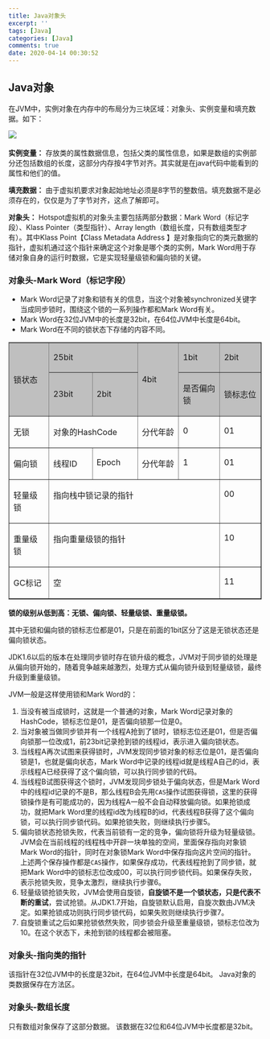 ```yaml
---
title: Java对象头
excerpt: ''
tags: [Java]
categories: [Java]
comments: true
date: 2020-04-14 00:30:52
---
```


## Java对象

在JVM中，实例对象在内存中的布局分为三块区域：对象头、实例变量和填充数据。如下：

<img src="Java_Monitor.png">
　　　　

**实例变量：** 存放类的属性数据信息，包括父类的属性信息，如果是数组的实例部分还包括数组的长度，这部分内存按4字节对齐。其实就是在java代码中能看到的属性和他们的值。 

**填充数据：** 由于虚拟机要求对象起始地址必须是8字节的整数倍。填充数据不是必须存在的，仅仅是为了字节对齐，这点了解即可。

**对象头：** Hotspot虚拟机的对象头主要包括两部分数据：Mark Word（标记字段）、Klass Pointer（类型指针）、Array length（数组长度，只有数组类型才有）。其中Klass Point【Class Metadata Address 】是对象指向它的类元数据的指针，虚拟机通过这个指针来确定这个对象是哪个类的实例，Mark Word用于存储对象自身的运行时数据，它是实现轻量级锁和偏向锁的关键。

### 对象头-Mark Word（标记字段）

- Mark Word记录了对象和锁有关的信息，当这个对象被synchronized关键字当成同步锁时，围绕这个锁的一系列操作都和Mark Word有关。
- Mark Word在32位JVM中的长度是32bit，在64位JVM中长度是64bit。
- Mark Word在不同的锁状态下存储的内容不同。

<table border="1" cellspacing="0">
<tbody>
<tr>
<td style="background-color: #bfbfbf; width: 71pt;" rowspan="2">
<p style="margin-left: 0cm;">锁状态</p>
</td>
<td style="background-color: #bfbfbf; width: 142pt;" colspan="2">
<p style="margin-left: 0cm;">25bit</p>
</td>
<td style="background-color: #bfbfbf; width: 71pt;" rowspan="2">
<p style="margin-left: 0cm;">4bit</p>
</td>
<td style="background-color: #bfbfbf; width: 71.05pt;">
<p style="margin-left: 0cm;">1bit</p>
</td>
<td style="background-color: #bfbfbf; width: 71.05pt;">
<p style="margin-left: 0cm;">2bit</p>
</td>
</tr>
<tr>
<td style="background-color: #bfbfbf; width: 71pt;">
<p style="margin-left: 0cm;">23bit</p>
</td>
<td style="background-color: #bfbfbf; width: 71pt;">
<p style="margin-left: 0cm;">2bit</p>
</td>
<td style="background-color: #bfbfbf; width: 71.05pt;">
<p style="margin-left: 0cm;">是否偏向锁</p>
</td>
<td style="background-color: #bfbfbf; width: 71.05pt;">
<p style="margin-left: 0cm;">锁标志位</p>
</td>
</tr>
<tr>
<td style="vertical-align: top; width: 71pt;">
<p style="margin-left: 0cm;">无锁</p>
</td>
<td style="vertical-align: top; width: 142pt;" colspan="2">
<p style="margin-left: 0cm;">对象的HashCode</p>
</td>
<td style="vertical-align: top; width: 71pt;">
<p style="margin-left: 0cm;">分代年龄</p>
</td>
<td style="vertical-align: top; width: 71.05pt;">
<p style="margin-left: 0cm;">0</p>
</td>
<td style="vertical-align: top; width: 71.05pt;">
<p style="margin-left: 0cm;">01</p>
</td>
</tr>
<tr>
<td style="vertical-align: top; width: 71pt;">
<p style="margin-left: 0cm;">偏向锁</p>
</td>
<td style="vertical-align: top; width: 71pt;">
<p style="margin-left: 0cm;">线程ID</p>
</td>
<td style="vertical-align: top; width: 71pt;">
<p style="margin-left: 0cm;">Epoch</p>
</td>
<td style="vertical-align: top; width: 71pt;">
<p style="margin-left: 0cm;">分代年龄</p>
</td>
<td style="vertical-align: top; width: 71.05pt;">
<p style="margin-left: 0cm;">1</p>
</td>
<td style="vertical-align: top; width: 71.05pt;">
<p style="margin-left: 0cm;">01</p>
</td>
</tr>
<tr>
<td style="vertical-align: top; width: 71pt;">
<p style="margin-left: 0cm;">轻量级锁</p>
</td>
<td style="vertical-align: top; width: 284.05pt;" colspan="4">
<p style="margin-left: 0cm;">指向栈中锁记录的指针</p>
</td>
<td style="vertical-align: top; width: 71.05pt;">
<p style="margin-left: 0cm;">00</p>
</td>
</tr>
<tr>
<td style="vertical-align: top; width: 71pt;">
<p style="margin-left: 0cm;">重量级锁</p>
</td>
<td style="vertical-align: top; width: 284.05pt;" colspan="4">
<p style="margin-left: 0cm;">指向重量级锁的指针</p>
</td>
<td style="vertical-align: top; width: 71.05pt;">
<p style="margin-left: 0cm;">10</p>
</td>
</tr>
<tr>
<td style="vertical-align: top; width: 71pt;">
<p style="margin-left: 0cm;">GC标记</p>
</td>
<td style="vertical-align: top; width: 284.05pt;" colspan="4">
<p style="margin-left: 0cm;">空</p>
</td>
<td style="vertical-align: top; width: 71.05pt;">
<p style="margin-left: 0cm;">11</p>
</td>
</tr>
</tbody>
</table>

**锁的级别从低到高：无锁、偏向锁、轻量级锁、重量级锁。**

其中无锁和偏向锁的锁标志位都是01，只是在前面的1bit区分了这是无锁状态还是偏向锁状态。

JDK1.6以后的版本在处理同步锁时存在锁升级的概念，JVM对于同步锁的处理是从偏向锁开始的，随着竞争越来越激烈，处理方式从偏向锁升级到轻量级锁，最终升级到重量级锁。

JVM一般是这样使用锁和Mark Word的：
1. 当没有被当成锁时，这就是一个普通的对象，Mark Word记录对象的HashCode，锁标志位是01，是否偏向锁那一位是0。
2. 当对象被当做同步锁并有一个线程A抢到了锁时，锁标志位还是01，但是否偏向锁那一位改成1，前23bit记录抢到锁的线程id，表示进入偏向锁状态。
3. 当线程A再次试图来获得锁时，JVM发现同步锁对象的标志位是01，是否偏向锁是1，也就是偏向状态，Mark Word中记录的线程id就是线程A自己的id，表示线程A已经获得了这个偏向锁，可以执行同步锁的代码。
4. 当线程B试图获得这个锁时，JVM发现同步锁处于偏向状态，但是Mark Word中的线程id记录的不是B，那么线程B会先用`CAS`操作试图获得锁，这里的获得锁操作是有可能成功的，因为线程A一般不会自动释放偏向锁。如果抢锁成功，就把Mark Word里的线程id改为线程B的id，代表线程B获得了这个偏向锁，可以执行同步锁代码。如果抢锁失败，则继续执行步骤5。
5. 偏向锁状态抢锁失败，代表当前锁有一定的竞争，偏向锁将升级为轻量级锁。JVM会在当前线程的线程栈中开辟一块单独的空间，里面保存指向对象锁Mark Word的指针，同时在对象锁Mark Word中保存指向这片空间的指针。上述两个保存操作都是`CAS`操作，如果保存成功，代表线程抢到了同步锁，就把Mark Word中的锁标志位改成00，可以执行同步锁代码。如果保存失败，表示抢锁失败，竞争太激烈，继续执行步骤6。
6. 轻量级锁抢锁失败，JVM会使用自旋锁，**自旋锁不是一个锁状态，只是代表不断的重试**，尝试抢锁。从JDK1.7开始，自旋锁默认启用，自旋次数由JVM决定。如果抢锁成功则执行同步锁代码，如果失败则继续执行步骤7。
7. 自旋锁重试之后如果抢锁依然失败，同步锁会升级至重量级锁，锁标志位改为10。在这个状态下，未抢到锁的线程都会被阻塞。

### 对象头-指向类的指针

该指针在32位JVM中的长度是32bit，在64位JVM中长度是64bit。
Java对象的类数据保存在方法区。

### 对象头-数组长度

只有数组对象保存了这部分数据。
该数据在32位和64位JVM中长度都是32bit。